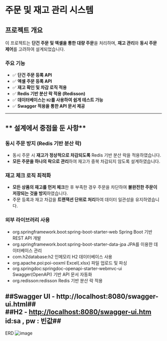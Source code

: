 #  주문 및 재고 관리 시스템

##  프로젝트 개요
이 프로젝트는 **단건 주문 및 엑셀을 통한 대량 주문**을 처리하며, **재고 관리**와 **동시 주문 제어**를 고려하여 설계되었습니다.

###  **주요 기능**
- ✅ **단건 주문 등록 API**
- ✅ **엑셀 주문 등록 API**
- ✅ **재고 확인 및 차감 로직 적용**
- ✅ **Redis 기반 분산 락 적용 (Redisson)**
- ✅ **데이터베이스는 `H2`를 사용하여 쉽게 테스트 가능**
- ✅ **Swagger 적용을 통한 API 문서 제공**

---

## ** 설계에서 중점을 둔 사항**
### **동시 주문 방지 (Redis 기반 분산 락)**
- 동시 주문 시 **재고가 정상적으로 차감되도록** Redis 기반 분산 락을 적용하였습니다.
- **모든 주문을 하나의 락으로 관리**하여 재고가 중복 차감되지 않도록 설계하였습니다.

###  **재고 체크 로직 최적화**
- **모든 상품의 재고를 먼저 체크**한 후 부족한 경우 주문을 차단하여 **불완전한 주문이 저장되는 것을 방지**하였습니다.
- 주문 등록과 재고 차감을 **트랜잭션 단위로 처리**하여 데이터 일관성을 유지하였습니다.

###  **외부 라이브러리 사용**
- org.springframework.boot:spring-boot-starter-web	Spring Boot 기반 REST API 개발
- org.springframework.boot:spring-boot-starter-data-jpa	JPA를 이용한 데이터베이스 관리
- com.h2database:h2	인메모리 H2 데이터베이스 사용
- org.apache.poi:poi-ooxml Excel(.xlsx) 파일 업로드 및 파싱
- org.springdoc:springdoc-openapi-starter-webmvc-ui		Swagger(OpenAPI) 기반 API 문서 자동화
- org.redisson:redisson	Redis 기반 분산 락 적용

 ##Swagger UI - http://localhost:8080/swagger-ui.html##  
 ##H2 - [http://localhost:8080/swagger-ui.htm](http://localhost:8080/h2-console) id:sa , pw : 빈값##
---
ERD
![image](https://github.com/user-attachments/assets/d4afc895-98bc-4899-8cf3-50f335a298a6)


